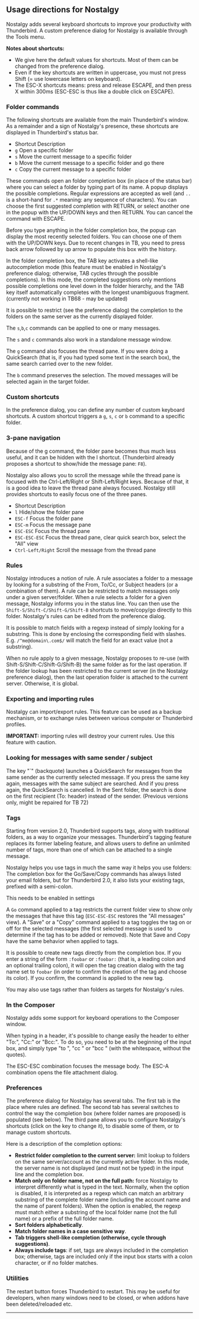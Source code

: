 Usage directions for Nostalgy
-----------------------------

Nostalgy adds several keyboard shortcuts to improve your productivity
with Thunderbird. A custom preference dialog for Nostalgy is available
through the Tools menu.

**Notes about shortcuts:**

-   We give here the default values for shortcuts. Most of them can be
    changed from the preference dialog.
-   Even if the key shortcuts are written in uppercase, you must not
    press Shift (= use lowercase letters on keyboard).
-   The ESC-X shortcuts means: press and release ESCAPE, and then press
    X within 300ms (ESC-ESC is thus like a double click on ESCAPE).

### Folder commands

The following shortcuts are available from the main Thunderbird\'s
window. As a remainder and a sign of Nostalgy\'s presence, these
shortcuts are displayed in Thunderbird\'s status bar.

- Shortcut   Description
- `g` Open a specific folder
- `s` Move the current message to a specific folder
- `b` Move the current message to a specific folder and go there
- `c` Copy the current message to a specific folder

These commands open an folder completion box (in place of the status
bar) where you can select a folder by typing part of its name. A popup
displays the possible completions. Regular expressions are accepted as
well (and `..` is a short-hand for `.*` meaning: any sequence of
characters). You can choose the first suggested completion with RETURN,
or select another one in the popup with the UP/DOWN keys and then
RETURN. You can cancel the command with ESCAPE.

Before you type anything in the folder completion box, the popup can
display the most recently selected folders. You can choose one of them
with the UP/DOWN keys. Due to recent changes in TB, you need to press
back arrow followed by up arrow to populate this box with the history.

In the folder completion box, the TAB key activates a shell-like
autocompletion mode (this feature must be enabled in Nostalgy's
preference dialog; otherwise, TAB cycles through the possible
completions). In this mode, the completed suggestions only mentions
possible completions one level down in the folder hierarchy, and the TAB
key itself automatically completes with the longest unambiguous
fragment. (currently not working in TB68 - may be updated)

It is possible to restrict (see the preference dialog) the completion to
the folders on the same server as the currently displayed folder.

The `s`,`b`,`c` commands can be applied to one or many messages.

The `s` and `c` commands also work in a standalone message window.

The `g` command also focuses the thread pane. If you were doing a
QuickSearch (that is, if you had typed some text in the search box), the
same search carried over to the new folder.

The `b` command preserves the selection. The moved messages will be
selected again in the target folder.

### Custom shortcuts

In the preference dialog, you can define any number of custom keyboard
shortcuts. A custom shortcut triggers a `g`, `s`, `c` or `b` command to a
specific folder.

### 3-pane navigation

Because of the g command, the folder pane becomes thus much less useful,
and it can be hidden with the l shortcut. (Thunderbird already proposes
a shortcut to show/hide the message pane: `F8`).

Nostalgy also allows you to scroll the message while the thread pane is
focused with the Ctrl-Left/Right or Shift-Left/Right keys. Because of
that, it is a good idea to leave the thread pane always focused.
Nostalgy still provides shortcuts to easily focus one of the three
panes.

- Shortcut          Description
- `l`                 Hide/show the folder pane
- `ESC-f`             Focus the folder pane
- `ESC-m`             Focus the message pane
- `ESC-ESC`           Focus the thread pane
- `ESC-ESC-ESC`       Focus the thread pane, clear quick search box, select the \"All\" view
- `Ctrl-Left/Right`   Scroll the message from the thread pane

### Rules

Nostalgy introduces a notion of rule. A rule associates a folder to a
message by looking for a substring of the From, To/Cc, or Subject
headers (or a combination of them). A rule can be restricted to match
messages only under a given server/folder. When a rule selects a folder
for a given message, Nostalgy informs you in the status line. You can
then use the `Shift-S/Shift-C/Shift-G/Shift-B` shortcuts to move/copy/go
directly to this folder. Nostalgy's rules can be edited from the
preference dialog.

It is possible to match fields with a regexp instead of simply looking
for a substring. This is done by enclosing the corresponding field with
slashes. E.g. `/^me@domain\.com$/` will match the field for an exact
value (not a substring).

When no rule apply to a given message, Nostalgy proposes to re-use (with
Shift-S/Shift-C/Shift-G/Shift-B) the same folder as for the last
operation. If the folder lookup has been restricted to the current
server (in the Nostalgy preference dialog), then the last operation
folder is attached to the current server. Otherwise, it is global.

### Exporting and importing rules

Nostalgy can import/export rules. This feature can be used as a backup
mechanism, or to exchange rules between various computer or Thunderbird
profiles.

**IMPORTANT:** importing rules will destroy your current rules. Use this
feature with caution.

### Looking for messages with same sender / subject

The key \"\`\" (backquote) launches a QuickSearch for messages from the
same sender as the currently selected message. If you press the same key
again, messages with the same subject are searched. And if you press
again, the QuickSearch is cancelled. In the Sent folder, the search is
done on the first recipient (To: header) instead of the sender.
(Previous versions only, might be repaired for TB 72)

### Tags

Starting from version 2.0, Thunderbird supports tags, along with
traditional folders, as a way to organize your messages. Thunderbird's
tagging feature replaces its former labeling feature, and allows users
to define an unlimited number of tags, more than one of which can be
attached to a single message.

Nostalgy helps you use tags in much the same way it helps you use
folders: The completion box for the Go/Save/Copy commands has always
listed your email folders, but for Thunderbird 2.0, it also lists your
existing tags, prefixed with a semi-colon.

This needs to be enabled in settings

A `Go` command applied to a tag restricts the current folder view to
show only the messages that have this tag (`ESC-ESC-ESC` restores the
"All messages" view). A "Save" or a "Copy" command applied to a
tag toggles the tag on or off for the selected messages (the first
selected message is used to determine if the tag has to be added or
removed). Note that Save and Copy have the same behavior when applied to
tags.

It is possible to create new tags directly from the completion box. If
you enter a string of the form `:foobar` or `:foobar:` (that is, a
leading colon and an optional trailing colon), it will open the tag
creation dialog with the tag name set to `foobar` (in order to confirm
the creation of the tag and choose its color). If you confirm, the
command is applied to the new tag.

You may also use tags rather than folders as targets for Nostalgy's rules.

### In the Composer

Nostalgy adds some support for keyboard operations to the Composer window.

When typing in a header, it's possible to change easily the header to
either \"To:\", \"Cc:\" or \"Bcc:\". To do so, you need to be at the
beginning of the input box, and simply type \"to \", \"cc \" or \"bcc \"
(with the whitespace, without the quotes).

The ESC-ESC combination focuses the message body. The ESC-A combination
opens the file attachment dialog.

### Preferences

The preference dialog for Nostalgy has several tabs. The first tab is
the place where rules are defined. The second tab has several switches
to control the way the completion box (where folder names are proposed)
is populated (see below). The third pane allows you to configure
Nostalgy\'s shortcuts (click on the key to change it), to disable some
of them, or to manage custom shortcuts.

Here is a description of the completion options:

-   **Restrict folder completion to the current server:** limit lookup
    to folders on the same server/account as the currently active
    folder. In this mode, the server name is not displayed (and must not
    be typed) in the input line and the completion box.
-   **Match only on folder name, not on the full path:** force Nostalgy
    to interpret differently what is typed in the text. Normally, when
    the option is disabled, it is interpreted as a regexp which can
    match an arbitrary substring of the complete folder name (including
    the account name and the name of parent folders). When the option is
    enabled, the regexp must match either a substring of the local
    folder name (not the full name) or a prefix of the full folder name.
-   **Sort folders alphabetically**.
-   **Match folder names in a case sensitive way**.
-   **Tab triggers shell-like completion (otherwise, cycle through
    suggestions)**.
-   **Always include tags**: if set, tags are always included in the
    completion box; otherwise, tags are included only if the input box
    starts with a colon character, or if no folder matches.

### Utilities

The restart button forces Thunderbird to restart. This may be useful for
developers, when many windows need to be closed, or when addons have
been deleted/reloaded etc.

------------------------------------------------------------------------
